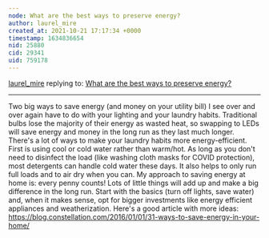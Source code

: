 ```yaml
---
node: What are the best ways to preserve energy?
author: laurel_mire
created_at: 2021-10-21 17:17:34 +0000
timestamp: 1634836654
nid: 25880
cid: 29341
uid: 759178
---
```




[laurel_mire](../profile/laurel_mire) replying to: [What are the best ways to preserve energy?](../notes/grace_williams/03-09-2021/what-are-the-best-ways-to-preserve-energy)

----
Two big ways to save energy (and money on your utility bill) I see over and over again have to do with your lighting and your laundry habits. Traditional bulbs lose the majority of their energy as wasted heat, so swapping to LEDs will save energy and money in the long run as they last much longer. There's a lot of ways to make your laundry habits more energy-efficient. First is using cool or cold water rather than warm/hot. As long as you don't need to disinfect the load (like washing cloth masks for COVID protection), most detergents can handle cold water these days. It also helps to only run full loads and to air dry when you can. My approach to saving energy at home is: every penny counts! Lots of little things will add up and make a big difference in the long run. Start with the basics (turn off lights, save water) and, when it makes sense, opt for bigger investments like energy efficient appliances and weatherization. Here's a good article with more ideas: https://blog.constellation.com/2016/01/01/31-ways-to-save-energy-in-your-home/